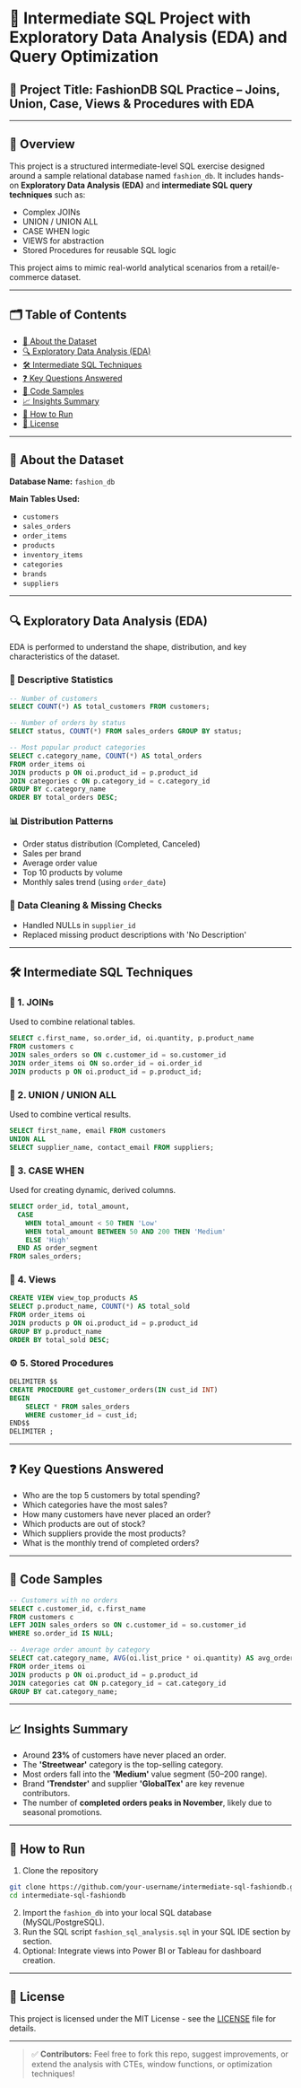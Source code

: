 # 🧠 Intermediate SQL Project with Exploratory Data Analysis (EDA) and Query Optimization

## 📘 Project Title: FashionDB SQL Practice – Joins, Union, Case, Views & Procedures with EDA

---

## 📌 Overview

This project is a structured intermediate-level SQL exercise designed around a sample relational database named `fashion_db`. It includes hands-on **Exploratory Data Analysis (EDA)** and **intermediate SQL query techniques** such as:

* Complex JOINs
* UNION / UNION ALL
* CASE WHEN logic
* VIEWS for abstraction
* Stored Procedures for reusable SQL logic

This project aims to mimic real-world analytical scenarios from a retail/e-commerce dataset.

---

## 🗂️ Table of Contents

* [📂 About the Dataset](#-about-the-dataset)
* [🔍 Exploratory Data Analysis (EDA)](#-exploratory-data-analysis-eda)
* [🛠️ Intermediate SQL Techniques](#️-intermediate-sql-techniques)
* [❓ Key Questions Answered](#-key-questions-answered)
* [📌 Code Samples](#-code-samples)
* [📈 Insights Summary](#-insights-summary)
* [🏁 How to Run](#-how-to-run)
* [📄 License](#-license)

---

## 📂 About the Dataset

**Database Name:** `fashion_db`

**Main Tables Used:**

* `customers`
* `sales_orders`
* `order_items`
* `products`
* `inventory_items`
* `categories`
* `brands`
* `suppliers`

---

## 🔍 Exploratory Data Analysis (EDA)

EDA is performed to understand the shape, distribution, and key characteristics of the dataset.

### 🔢 Descriptive Statistics

```sql
-- Number of customers
SELECT COUNT(*) AS total_customers FROM customers;

-- Number of orders by status
SELECT status, COUNT(*) FROM sales_orders GROUP BY status;

-- Most popular product categories
SELECT c.category_name, COUNT(*) AS total_orders
FROM order_items oi
JOIN products p ON oi.product_id = p.product_id
JOIN categories c ON p.category_id = c.category_id
GROUP BY c.category_name
ORDER BY total_orders DESC;
```

### 📊 Distribution Patterns

* Order status distribution (Completed, Canceled)
* Sales per brand
* Average order value
* Top 10 products by volume
* Monthly sales trend (using `order_date`)

### 🧹 Data Cleaning & Missing Checks

* Handled NULLs in `supplier_id`
* Replaced missing product descriptions with 'No Description'

---

## 🛠️ Intermediate SQL Techniques

### 🔗 1. JOINs

Used to combine relational tables.

```sql
SELECT c.first_name, so.order_id, oi.quantity, p.product_name
FROM customers c
JOIN sales_orders so ON c.customer_id = so.customer_id
JOIN order_items oi ON so.order_id = oi.order_id
JOIN products p ON oi.product_id = p.product_id;
```

### 🔄 2. UNION / UNION ALL

Used to combine vertical results.

```sql
SELECT first_name, email FROM customers
UNION ALL
SELECT supplier_name, contact_email FROM suppliers;
```

### 🎯 3. CASE WHEN

Used for creating dynamic, derived columns.

```sql
SELECT order_id, total_amount,
  CASE
    WHEN total_amount < 50 THEN 'Low'
    WHEN total_amount BETWEEN 50 AND 200 THEN 'Medium'
    ELSE 'High'
  END AS order_segment
FROM sales_orders;
```

### 🧠 4. Views

```sql
CREATE VIEW view_top_products AS
SELECT p.product_name, COUNT(*) AS total_sold
FROM order_items oi
JOIN products p ON oi.product_id = p.product_id
GROUP BY p.product_name
ORDER BY total_sold DESC;
```

### ⚙️ 5. Stored Procedures

```sql
DELIMITER $$
CREATE PROCEDURE get_customer_orders(IN cust_id INT)
BEGIN
    SELECT * FROM sales_orders
    WHERE customer_id = cust_id;
END$$
DELIMITER ;
```

---

## ❓ Key Questions Answered

* Who are the top 5 customers by total spending?
* Which categories have the most sales?
* How many customers have never placed an order?
* Which products are out of stock?
* Which suppliers provide the most products?
* What is the monthly trend of completed orders?

---

## 📌 Code Samples

```sql
-- Customers with no orders
SELECT c.customer_id, c.first_name
FROM customers c
LEFT JOIN sales_orders so ON c.customer_id = so.customer_id
WHERE so.order_id IS NULL;
```

```sql
-- Average order amount by category
SELECT cat.category_name, AVG(oi.list_price * oi.quantity) AS avg_order_value
FROM order_items oi
JOIN products p ON oi.product_id = p.product_id
JOIN categories cat ON p.category_id = cat.category_id
GROUP BY cat.category_name;
```

---

## 📈 Insights Summary

* Around **23%** of customers have never placed an order.
* The **'Streetwear'** category is the top-selling category.
* Most orders fall into the **'Medium'** value segment (50–200 range).
* Brand **'Trendster'** and supplier **'GlobalTex'** are key revenue contributors.
* The number of **completed orders peaks in November**, likely due to seasonal promotions.

---

## 🏁 How to Run

1. Clone the repository

```bash
git clone https://github.com/your-username/intermediate-sql-fashiondb.git
cd intermediate-sql-fashiondb
```

2. Import the `fashion_db` into your local SQL database (MySQL/PostgreSQL).
3. Run the SQL script `fashion_sql_analysis.sql` in your SQL IDE section by section.
4. Optional: Integrate views into Power BI or Tableau for dashboard creation.

---

## 📄 License

This project is licensed under the MIT License - see the [LICENSE](LICENSE) file for details.

---

> ✅ **Contributors:** Feel free to fork this repo, suggest improvements, or extend the analysis with CTEs, window functions, or optimization techniques!


